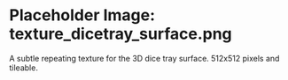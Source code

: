 # Placeholder Image: texture_dicetray_surface.png
A subtle repeating texture for the 3D dice tray surface. 512x512 pixels and tileable.
